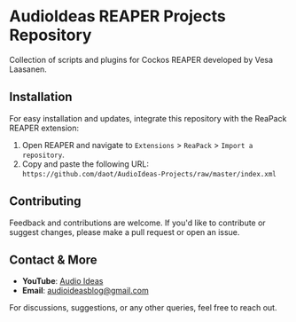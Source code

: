 # AudioIdeas REAPER Projects Repository

Collection of scripts and plugins for Cockos REAPER developed by Vesa Laasanen.

## Installation

For easy installation and updates, integrate this repository with the ReaPack REAPER extension:

1. Open REAPER and navigate to `Extensions` > `ReaPack` > `Import a repository`.
2. Copy and paste the following URL: `https://github.com/daot/AudioIdeas-Projects/raw/master/index.xml`

## Contributing

Feedback and contributions are welcome. If you'd like to contribute or suggest changes, please make a pull request or open an issue.

## Contact & More

-   **YouTube**: [Audio Ideas](https://www.youtube.com/@audioideas)
-   **Email**: [audioideasblog@gmail.com](mailto:audioideasblog@gmail.com)

For discussions, suggestions, or any other queries, feel free to reach out.
